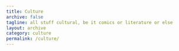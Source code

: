 ```yaml
---
title: Culture
archive: false
tagline: all stuff cultural, be it comics or literature or else
layout: archive
category: culture
permalink: /culture/
---
```

